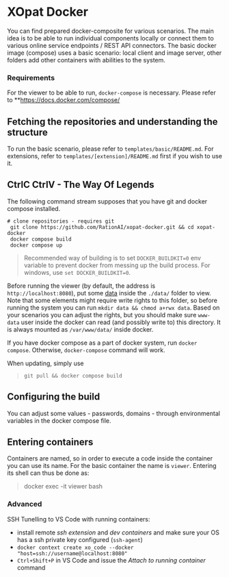 # XOpat Docker

You can find prepared docker-composite for various scenarios. The main idea is to be able to run individual components locally or connect them to various online service endpoints / REST API connectors. The basic docker image (compose) uses a basic scenario: local client and image server, other folders add other containers 
with abilities to the system.

### Requirements
For the viewer to be able to run, `docker-compose` is necessary.
Please refer to **https://docs.docker.com/compose/

## Fetching the repositories and understanding the structure
To run the basic scenario, please refer to `templates/basic/README.md`. For extensions, refer to  `templates/[extension]/README.md` first if you wish to use it.

## CtrlC CtrlV - The Way Of Legends

The following command stream supposes that you have git and docker compose installed.

```
# clone repositories - requires git
 git clone https://github.com/RationAI/xopat-docker.git && cd xopat-docker
 docker compose build
 docker compose up  
```

> Recommended way of building is to set ``DOCKER_BUILDKIT=0`` env variable to prevent docker from
> messing up the build process. For windows, use `set DOCKER_BUILDKIT=0`.

Before running the viewer (by default, the address is `http://localhost:8080`), put some [data](https://iipimage.sourceforge.io/documentation/images/)
inside the `./data/` folder to view. Note that some elements might require write rights to this folder, so before running the system you
can run `mkdir data && chmod a+rwx data`. Based on your scenarios you can adjust the rights, but you should make sure `www-data` user inside
the docker can read (and possibly write to) this directory. It is always mounted as `/var/www/data/` inside docker.


If you have docker compose as a part of docker system, run `docker compose`. Otherwise, 
`docker-compose` command will work.

When updating, simply use
> `git pull && docker compose build`

## Configuring the build
You can adjust some values - passwords, domains - through environmental variables in the docker compose file.

## Entering containers
Containers are named, so in order to execute a code inside the container you can use its name. For the
basic container the name is `viewer`. Entering its shell can thus be done as:
> docker exec -it viewer bash

### Advanced
SSH Tunelling to VS Code with running containers:
 - install remote _ssh extension_ and _dev containers_ and make sure your OS has a ssh private key configured (`ssh-agent`)
 - `docker context create xo_code --docker "host=ssh://username@localhost:8080"`
 - `Ctrl+Shift+P` in VS Code and issue the _Attach to running container_ command